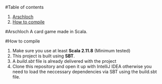 #Table of contents
1. [Arschloch](#Arschloch)
2. [How to compile](#how-to-compile)

#Arschloch
A card game made in Scala.

#How to compile
1. Make sure you use at least **Scala 2.11.8** (Minimum tested)
2. This project is built using **SBT**.
3. A *build.sbt* file is already delivered with the project
4. Clone this repository and open it up with IntelliJ IDEA otherwise you need to load the neccessary dependencies via SBT using the build.sbt file.